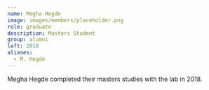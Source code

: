 ```yaml
---
name: Megha Hegde
image: images/members/placeholder.png
role: graduate
description: Masters Student
group: alumni
left: 2018
aliases:
  - M. Hegde
---
```


Megha Hegde completed their masters studies with the lab in 2018.
